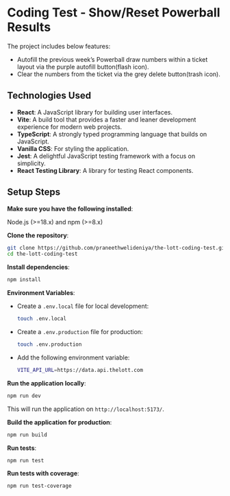 # Coding Test - Show/Reset Powerball Results

The project includes below features:

- Autofill the previous week’s Powerball draw numbers within a ticket layout via the purple autofill button(flash icon).
- Clear the numbers from the ticket via the grey delete button(trash icon).

## Technologies Used

- **React**: A JavaScript library for building user interfaces.
- **Vite**: A build tool that provides a faster and leaner development experience for modern web projects.
- **TypeScript**: A strongly typed programming language that builds on JavaScript.
- **Vanilla CSS**: For styling the application.
- **Jest**: A delightful JavaScript testing framework with a focus on simplicity.
- **React Testing Library**: A library for testing React components.

## Setup Steps

**Make sure you have the following installed**:

Node.js (>=18.x) and npm (>=8.x)

**Clone the repository**:

```sh
git clone https://github.com/praneethwelideniya/the-lott-coding-test.git
cd the-lott-coding-test
```

**Install dependencies**:

```sh
npm install
```

**Environment Variables**:

- Create a `.env.local` file for local development:
  ```sh
  touch .env.local
  ```
- Create a `.env.production` file for production:
  ```sh
  touch .env.production
  ```
- Add the following environment variable:
  ```sh
  VITE_API_URL=https://data.api.thelott.com
  ```

**Run the application locally**:

```sh
npm run dev
```

This will run the application on `http://localhost:5173/`.

**Build the application for production**:

```sh
npm run build
```

**Run tests**:

```sh
npm run test
```

**Run tests with coverage**:

```sh
npm run test-coverage
```

